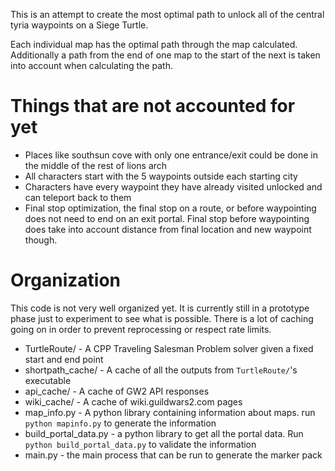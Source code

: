 This is an attempt to create the most optimal path to unlock all of the central
tyria waypoints on a Siege Turtle.


Each individual map has the optimal path through the map calculated.
Additionally a path from the end of one map to the start of the next is taken
into account when calculating the path.


Things that are not accounted for yet
================================================================================
* Places like southsun cove with only one entrance/exit could be done in the middle of the rest of lions arch
* All characters start with the 5 waypoints outside each starting city
* Characters have every waypoint they have already visited unlocked and can teleport back to them
* Final stop optimization, the final stop on a route, or before waypointing does not need to end on an exit portal. Final stop before waypointing does take into account distance from final location and new waypoint though.



Organization
================================================================================
This code is not very well organized yet. It is currently still in a prototype
phase just to experiment to see what is possible. There is a lot of caching
going on in order to prevent reprocessing or respect rate limits.

* TurtleRoute/ - A CPP Traveling Salesman Problem solver given a fixed start and end point
* shortpath_cache/ - A cache of all the outputs from `TurtleRoute/`'s executable
* api_cache/ - A cache of GW2 API responses
* wiki_cache/ - A cache of wiki.guildwars2.com pages
* map_info.py - A python library containing information about maps. run `python mapinfo.py` to generate the information
* build_portal_data.py - a python library to get all the portal data. Run `python build_portal_data.py` to validate the information
* main.py - the main process that can be run to generate the marker pack
